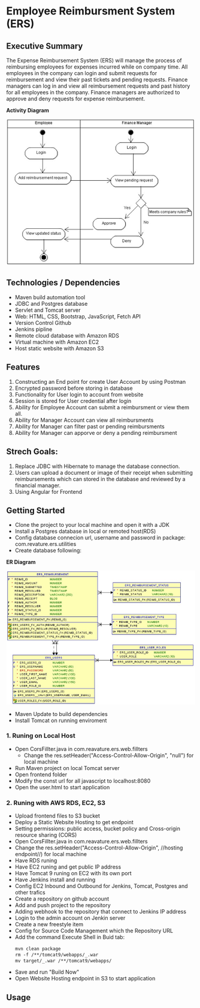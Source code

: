 # Employee Reimbursment System (ERS)

## Executive Summary

The Expense Reimbursement System (ERS) will manage the process of reimbursing employees for expenses incurred while on company time. All employees in the company can login and submit requests for reimbursement and view their past tickets and pending requests. Finance managers can log in and view all reimbursement requests and past history for all employees in the company. Finance managers are authorized to approve and deny requests for expense reimbursement.

**Activity Diagram**

![](./imgs/activity.jpg)

## Technologies / Dependencies

- Maven build automation tool
- JDBC and Postgres database
- Servlet and Tomcat server
- Web: HTML, CSS, Bootstrap, JavaScript, Fetch API
- Version Control Github
- Jenkins pipline
- Remote cloud database with Amazon RDS
- Virtual machine with Amazon EC2
- Host static website with Amazon S3

## Features

1. Constructing an End point for create User Account by using Postman
2. Encrypted password before storing in database
3. Functionality for User login to account from website
4. Session is stored for User credential after login
5. Ability for Employee Account can submit a reimbursment or view them all.
6. Ability for Manager Account can view all reimbursments
7. Ability for Manager can filter past or pending reimbursments
8. Ability for Manager can apporve or deny a pending reimbursment

## Strech Goals:

1. Replace JDBC with Hibernate to manage the database connection.
2. Users can upload a document or image of their receipt when submitting reimbursements which can stored in the database and reviewed by a financial manager.
3. Using Angular for Frontend

## Getting Started

- Clone the project to your local machine and open it with a JDK
- Install a Postgres database in local or remoted host(RDS)
- Config database connecion url, username and password in package: com.revature.ers.utilities
- Create database following:

**ER Diagram**

![](./imgs/physical.jpg)

- Maven Update to build dependencies
- Install Tomcat on running enviroment

### 1. Runing on Local Host

- Open CorsFillter.java in com.reavature.ers.web.fillters
  - Change the res.setHeader("Access-Control-Allow-Origin", "null") for local machine
- Run Maven project on local Tomcat server
- Open frontend folder
- Modify the const url for all javascript to localhost:8080
- Open the user.html to start application

### 2. Runing with AWS RDS, EC2, S3

- Upload frontend files to S3 bucket
- Deploy a Static Website Hosting to get endpoint
- Setting permissions: public access, bucket policy and Cross-origin resource sharing (CORS)
- Open CorsFillter.java in com.reavature.ers.web.fillters
- Change the res.setHeader("Access-Control-Allow-Origin", //hosting endpoint//) for local machine
- Have RDS runing
- Have EC2 runing and get public IP address
- Have Tomcat 9 runing on EC2 with its own port
- Have Jenkins install and running
- Config EC2 Inbound and Outbound for Jenkins, Tomcat, Postgres and other trafics
- Create a repository on github account
- Add and push project to the repository
- Adding webhook to the repository that connect to Jenkins IP address
- Login to the admin account on Jenkin server
- Create a new freestyle item
- Config for Source Code Management which the Repository URL
- Add the command Execute Shell in Buid tab:
  ```
  mvn clean package
  rm -f /**/tomcat9/webapps/_.war
  mv target/_.war /**/tomcat9/webapps/
  ```
- Save and run "Build Now"
- Open Website Hosting endpoint in S3 to start application

## Usage
